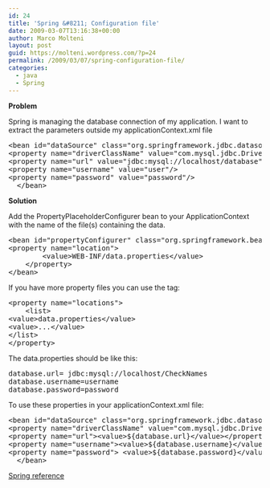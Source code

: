 ```yaml
---
id: 24
title: 'Spring &#8211; Configuration file'
date: 2009-03-07T13:16:38+00:00
author: Marco Molteni
layout: post
guid: https://molteni.wordpress.com/?p=24
permalink: /2009/03/07/spring-configuration-file/
categories:
  - java
  - Spring
---
```

**Problem**
  
Spring is managing the database connection of my application. I want to extract the parameters outside my applicationContext.xml file

<pre class="brush: xml; title: ; notranslate" title="">&lt;bean id="dataSource" class="org.springframework.jdbc.datasource.DriverManagerDataSource"&gt;
&lt;property name="driverClassName" value="com.mysql.jdbc.Driver" /&gt;
&lt;property name="url" value="jdbc:mysql://localhost/database" /&gt;
&lt;property name="username" value="user"/&gt;
&lt;property name="password" value="password"/&gt;
  &lt;/bean&gt;
</pre>

**Solution**
  
Add the PropertyPlaceholderConfigurer bean to your ApplicationContext with the name of the file(s) containing the data.

<pre class="brush: xml; title: ; notranslate" title="">&lt;bean id="propertyConfigurer" class="org.springframework.beans.factory.config.PropertyPlaceholderConfigurer"&gt;
&lt;property name="location"&gt;
        &lt;value&gt;WEB-INF/data.properties&lt;/value&gt;
    &lt;/property&gt;
&lt;/bean&gt;
</pre>

If you have more property files you can use the <list> tag:

<pre class="brush: xml; title: ; notranslate" title="">&lt;property name="locations"&gt;
	&lt;list&gt;
&lt;value&gt;data.properties&lt;/value&gt;
&lt;value&gt;...&lt;/value&gt;
&lt;/list&gt;
&lt;/property&gt;
</pre>

The data.properties should be like this:

<pre class="brush: java; title: ; notranslate" title="">database.url= jdbc:mysql://localhost/CheckNames
database.username=username
database.password=password
</pre>

To use these properties in your applicationContext.xml file:

<pre class="brush: xml; title: ; notranslate" title="">&lt;bean id="dataSource" class="org.springframework.jdbc.datasource.DriverManagerDataSource"&gt;
&lt;property name="driverClassName" value="com.mysql.jdbc.Driver" /&gt;
&lt;property name="url"&gt;&lt;value&gt;${database.url}&lt;/value&gt;&lt;/property&gt;
&lt;property name="username"&gt;&lt;value&gt;${database.username}&lt;/value&gt;&lt;/property&gt;
&lt;property name="password"&gt; &lt;value&gt;${database.password}&lt;/value&gt;&lt;/property&gt;
  &lt;/bean&gt;
</pre>

[Spring reference](http://static.springframework.org/spring/docs/2.5.x/api/org/springframework/beans/factory/config/PropertyPlaceholderConfigurer.html)